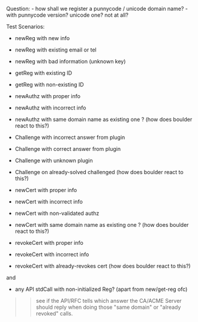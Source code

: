 
Question:
    - how shall we register a punnycode / unicode domain name?
        - with punnycode version? unicode one? not at all? 

Test Scenarios:
- newReg with new info
- newReg with existing email or tel
- newReg with bad information (unknown key)

- getReg with existing ID
- getReg with non-existing ID

- newAuthz with proper info
- newAuthz with incorrect info
- newAuthz with same domain name as existing one ? (how does boulder react to this?)

- Challenge with incorrect answer from plugin
- Challenge with correct answer from plugin
- Challenge with unknown plugin
- Challenge on already-solved challenged (how does boulder react to this?)

- newCert with proper info
- newCert with incorrect info
- newCert with non-validated authz
- newCert with same domain name as existing one ? (how does boulder react to this?)

- revokeCert with proper info
- revokeCert with incorrect info
- revokeCert with already-revokes cert (how does boulder react to this?)

and
- any API stdCall with non-initialized Reg? (apart from new/get-reg ofc)


>> see if the API/RFC tells which answer the CA/ACME Server should reply when doing those 
"same domain" or "already revoked" calls.

